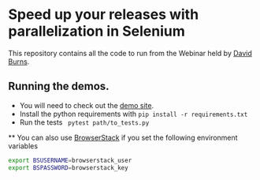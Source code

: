 # Speed up your releases with parallelization in Selenium

This repository contains all the code to run from the Webinar held by [David Burns](https://github.com/automatedtester).

## Running the demos.

* You will need to check out the [demo site](https://github.com/AutomatedTester/demosite).
* Install the python requirements with `pip install -r requirements.txt`
* Run the tests
``` pytest path/to_tests.py```

** You can also use [BrowserStack](https://www.browserstack.com) if you set the following environment variables
```bash
export BSUSERNAME=browserstack_user
export BSPASSWORD=browserstack_key
```
